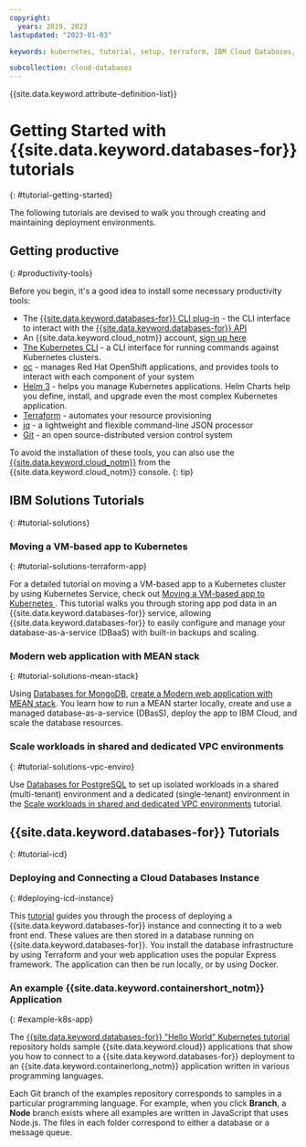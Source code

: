 ```yaml
---
copyright:
  years: 2019, 2023
lastupdated: "2023-01-03"

keywords: kubernetes, tutorial, setup, terraform, IBM Cloud Databases, ICD

subcollection: cloud-databases
---
```


{{site.data.keyword.attribute-definition-list}}

# Getting Started with {{site.data.keyword.databases-for}} tutorials 
{: #tutorial-getting-started}

The following tutorials are devised to walk you through creating and maintaining deployment environments.

## Getting productive 
{: #productivity-tools}

Before you begin, it's a good idea to install some necessary productivity tools:

- The [{{site.data.keyword.databases-for}} CLI plug-in](https://cloud.ibm.com/docs/databases-cli-plugin) - the CLI interface to interact with the [{{site.data.keyword.databases-for}} API](https://cloud.ibm.com/apidocs/cloud-databases-api/cloud-databases-api-v5#introduction)
- An {{site.data.keyword.cloud_notm}} account, [sign up here](https://cloud.ibm.com/registration/)
- [The Kubernetes CLI](https://kubernetes.io/docs/tasks/tools/install-kubectl/) - a CLI interface for running commands against Kubernetes clusters.
- [oc](https://docs.openshift.com/container-platform/4.7/cli_reference/openshift_cli/getting-started-cli.html) - manages Red Hat OpenShift applications, and provides tools to interact with each component of your system
- [Helm 3](https://helm.sh/) - helps you manage Kubernetes applications. Helm Charts help you define, install, and upgrade even the most complex Kubernetes application.
- [Terraform](https://learn.hashicorp.com/tutorials/terraform/install-cli) - automates your resource provisioning
- [jq](https://stedolan.github.io/jq/) - a lightweight and flexible command-line JSON processor
- [Git](https://git-scm.com/book/en/v2/Getting-Started-Installing-Git) - an open source-distributed version control system

To avoid the installation of these tools, you can also use the [{{site.data.keyword.cloud_notm}}](https://www.ibm.com/cloud/cloud-shell) from the {{site.data.keyword.cloud_notm}} console. {: tip}

## IBM Solutions Tutorials
{: #tutorial-solutions}

### Moving a VM-based app to Kubernetes
{: #tutorial-solutions-terraform-app}

For a detailed tutorial on moving a VM-based app to a Kubernetes cluster by using Kubernetes Service, check out [Moving a VM-based app to Kubernetes
](/docs/solution-tutorials?topic=solution-tutorials-vm-to-containers-and-kubernetes). This tutorial walks you through storing app pod data in an {{site.data.keyword.databases-for}} service, allowing {{site.data.keyword.databases-for}} to easily configure and manage your database-as-a-service (DBaaS) with built-in backups and scaling.

### Modern web application with MEAN stack
{: #tutorial-solutions-mean-stack}

Using [Databases for MongoDB](/docs/databases-for-mongodb), [create a Modern web application with MEAN stack](/docs/solution-tutorials?topic=solution-tutorials-mean-stack). You learn how to run a MEAN starter locally, create and use a managed database-as-a-service (DBasS), deploy the app to IBM Cloud, and scale the database resources.

### Scale workloads in shared and dedicated VPC environments
{: #tutorial-solutions-vpc-enviro}

Use [Databases for PostgreSQL](/docs/databases-for-postgresql) to set up isolated workloads in a shared (multi-tenant) environment and a dedicated (single-tenant) environment in the [Scale workloads in shared and dedicated VPC environments](/docs/solution-tutorials?topic=solution-tutorials-vpc-scaling-dedicated-compute) tutorial.

## {{site.data.keyword.databases-for}} Tutorials
{: #tutorial-icd}

### Deploying and Connecting a Cloud Databases Instance
{: #deploying-icd-instance}

This [tutorial](/docs/cloud-databases?topic=cloud-databases-create-instance-tutorial) guides you through the process of deploying a {{site.data.keyword.databases-for}} instance and connecting it to a web front end. These values are then stored in a database running on {{site.data.keyword.databases-for}}. You install the database infrastructure by using Terraform and your web application uses the popular Express framework. The application can then be run locally, or by using Docker.

### An example {{site.data.keyword.containershort_notm}} Application
{: #example-k8s-app}

The [{{site.data.keyword.databases-for}} "Hello World" Kubernetes tutorial](https://github.com/IBM-Cloud/clouddatabases-helloworld-kubernetes-examples) repository holds sample {{site.data.keyword.cloud}} applications that show you how to connect to a {{site.data.keyword.databases-for}} deployment to an {{site.data.keyword.containerlong_notm}} application written in various programming languages.  

Each Git branch of the examples repository corresponds to samples in a particular programming language. For example, when you click **Branch**, a **Node** branch exists where all examples are written in JavaScript that uses Node.js. The files in each folder correspond to either a database or a message queue.  